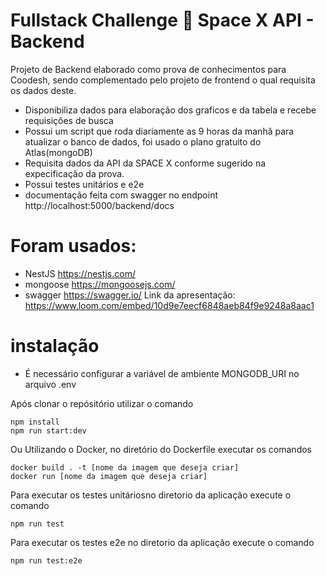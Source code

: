 # Fullstack Challenge 🏅 Space X API - Backend

Projeto de Backend elaborado como prova de conhecimentos para Coodesh, sendo complementado pelo projeto de frontend o qual requisita os dados deste.
- Disponibiliza dados para elaboração dos graficos e da tabela e recebe requisições de busca
- Possui um script que roda diariamente as 9 horas da manhã para atualizar o banco de dados, foi usado o plano gratuito do Atlas(mongoDB)
- Requisita dados da API da SPACE X conforme sugerido na expecificação da prova.
- Possui testes unitários e e2e
- documentação feita com swagger no endpoint http://localhost:5000/backend/docs
# Foram usados:
- NestJS https://nestjs.com/
- mongoose https://mongoosejs.com/
- swagger https://swagger.io/
Link da apresentação: https://www.loom.com/embed/10d9e7eecf6848aeb84f9e9248a8aac1
# instalação
- É necessário configurar a variável de ambiente MONGODB_URI no arquivo .env

Após clonar o repósitório utilizar o comando
```shell
npm install
npm run start:dev
```
Ou Utilizando o Docker, no diretório do Dockerfile executar os comandos
```shell
docker build . -t [nome da imagem que deseja criar]
docker run [nome da imagem que deseja criar]
```

Para executar os testes unitáriosno diretorio da aplicação execute o comando
```shell
npm run test
```
Para executar os testes e2e no diretorio da aplicação execute o comando
```shell
npm run test:e2e
```
